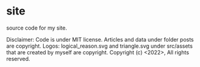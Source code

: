 # site

source code for my site.


Disclaimer: 
Code is under MIT license.
Articles and data under folder posts are copyright.
Logos: logical_reason.svg and triangle.svg under src/assets that are created by myself are copyright.
Copyright (c) <2022>, <Fangfang Xiao>
All rights reserved.
 
